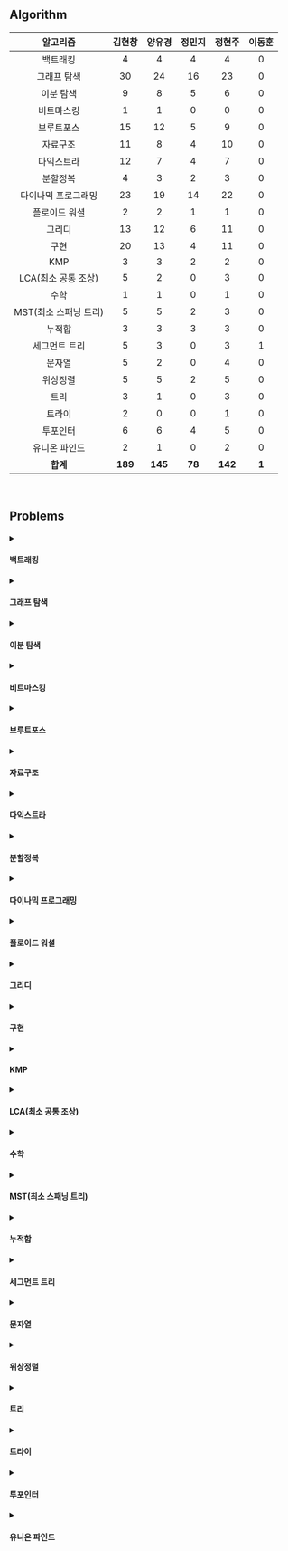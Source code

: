## Algorithm
|    알고리즘    | 김현창 | 양유경 | 정민지 | 정현주 | 이동훈 |
| :-------------: | :----: | :----: | :----: | :----: | :----: |
|백트래킹|4|4|4|4|0|
|그래프 탐색|30|24|16|23|0|
|이분 탐색|9|8|5|6|0|
|비트마스킹|1|1|0|0|0|
|브루트포스|15|12|5|9|0|
|자료구조|11|8|4|10|0|
|다익스트라|12|7|4|7|0|
|분할정복|4|3|2|3|0|
|다이나믹 프로그래밍|23|19|14|22|0|
|플로이드 워셜|2|2|1|1|0|
|그리디|13|12|6|11|0|
|구현|20|13|4|11|0|
|KMP|3|3|2|2|0|
|LCA(최소 공통 조상)|5|2|0|3|0|
|수학|1|1|0|1|0|
|MST(최소 스패닝 트리)|5|5|2|3|0|
|누적합|3|3|3|3|0|
|세그먼트 트리|5|3|0|3|1|
|문자열|5|2|0|4|0|
|위상정렬|5|5|2|5|0|
|트리|3|1|0|3|0|
|트라이|2|0|0|1|0|
|투포인터|6|6|4|5|0|
|유니온 파인드|2|1|0|2|0|
| **합계** | **189**|**145**|**78**|**142**|**1**|

<br>

## Problems
<details>
<summary>

#### 백트래킹

</summary>

    
|    티어   |    문제    |    제목    | 김현창 | 양유경 | 정민지 | 정현주 | 이동훈 |
| :-------------: | :----: | :----: | :----: | :----: | :----: | :----: | :----: |
|    <img src="https://static.solved.ac/tier_small/10.svg" width="20"></img>    |     <a href="http://boj.kr/14888">14888</a>    |     <a href="BackTracking/p14888_연산자끼워넣기">연산자 끼워넣기</a>    | ✔ |✔ |✔ |✔ |❌ |
|    <img src="https://static.solved.ac/tier_small/10.svg" width="20"></img>    |     <a href="http://boj.kr/14889">14889</a>    |     <a href="BackTracking/p14889_스타트와링크">스타트와 링크</a>    | ✔ |✔ |✔ |✔ |❌ |
|    <img src="https://static.solved.ac/tier_small/11.svg" width="20"></img>    |     <a href="http://boj.kr/15661">15661</a>    |     <a href="BackTracking/p15661_링크와스타트">링크와 스타트</a>    | ✔ |✔ |✔ |✔ |❌ |
|    <img src="https://static.solved.ac/tier_small/11.svg" width="20"></img>    |     <a href="http://boj.kr/1759">1759</a>    |     <a href="BackTracking/p1759_암호만들기">암호 만들기</a>    | ✔ |✔ |✔ |✔ |❌ |
</details>

<details>
<summary>

#### 그래프 탐색

</summary>

    
|    티어   |    문제    |    제목    | 김현창 | 양유경 | 정민지 | 정현주 | 이동훈 |
| :-------------: | :----: | :----: | :----: | :----: | :----: | :----: | :----: |
|    <img src="https://static.solved.ac/tier_small/9.svg" width="20"></img>    |     <a href="http://boj.kr/1012">1012</a>    |     <a href="BFS_DFS/p1012_유기농배추">유기농 배추</a>    | ✔ |✔ |✔ |✔ |❌ |
|    <img src="https://static.solved.ac/tier_small/9.svg" width="20"></img>    |     <a href="http://boj.kr/11724">11724</a>    |     <a href="BFS_DFS/p11724_연결요소의개수">연결 요소의 개수</a>    | ✔ |✔ |❌ |✔ |❌ |
|    <img src="https://static.solved.ac/tier_small/10.svg" width="20"></img>    |     <a href="http://boj.kr/1189">1189</a>    |     <a href="BFS_DFS/p1189_컴백홈">컴백홈</a>    | ✔ |✔ |✔ |✔ |❌ |
|    <img src="https://static.solved.ac/tier_small/12.svg" width="20"></img>    |     <a href="http://boj.kr/12851">12851</a>    |     <a href="BFS_DFS/p12851_숨바꼭질2">숨바꼭질 2</a>    | ✔ |✔ |✔ |✔ |❌ |
|    <img src="https://static.solved.ac/tier_small/11.svg" width="20"></img>    |     <a href="http://boj.kr/13549">13549</a>    |     <a href="BFS_DFS/p13549_숨바꼭질3">숨바꼭질 3</a>    | ✔ |✔ |✔ |✔ |❌ |
|    <img src="https://static.solved.ac/tier_small/12.svg" width="20"></img>    |     <a href="http://boj.kr/14502">14502</a>    |     <a href="BFS_DFS/p14502_연구소">연구소</a>    | ✔ |✔ |✔ |✔ |❌ |
|    <img src="https://static.solved.ac/tier_small/10.svg" width="20"></img>    |     <a href="http://boj.kr/14940">14940</a>    |     <a href="BFS_DFS/p14940_쉬운최단거리">쉬운 최단거리</a>    | ✔ |✔ |❌ |✔ |❌ |
|    <img src="https://static.solved.ac/tier_small/12.svg" width="20"></img>    |     <a href="http://boj.kr/16197">16197</a>    |     <a href="BFS_DFS/p16197_두동전">두 동전</a>    | ✔ |✔ |❌ |✔ |❌ |
|    <img src="https://static.solved.ac/tier_small/13.svg" width="20"></img>    |     <a href="http://boj.kr/16236">16236</a>    |     <a href="BFS_DFS/p16236_아기상어">아기 상어</a>    | ✔ |✔ |✔ |✔ |❌ |
|    <img src="https://static.solved.ac/tier_small/14.svg" width="20"></img>    |     <a href="http://boj.kr/16946">16946</a>    |     <a href="BFS_DFS/p16946_벽부수고이동하기4">벽 부수고 이동하기 4</a>    | ✔ |❌ |❌ |✔ |❌ |
|    <img src="https://static.solved.ac/tier_small/9.svg" width="20"></img>    |     <a href="http://boj.kr/16953">16953</a>    |     <a href="BFS_DFS/p16953_AtoB">A → B</a>    | ✔ |✔ |✔ |✔ |❌ |
|    <img src="https://static.solved.ac/tier_small/10.svg" width="20"></img>    |     <a href="http://boj.kr/1697">1697</a>    |     <a href="BFS_DFS/p1697_숨바꼭질">숨바꼭질</a>    | ✔ |✔ |✔ |✔ |❌ |
|    <img src="https://static.solved.ac/tier_small/12.svg" width="20"></img>    |     <a href="http://boj.kr/1707">1707</a>    |     <a href="BFS_DFS/p1707_이분그래프">이분 그래프</a>    | ✔ |❌ |❌ |✔ |❌ |
|    <img src="https://static.solved.ac/tier_small/10.svg" width="20"></img>    |     <a href="http://boj.kr/17129">17129</a>    |     <a href="BFS_DFS/p17129_윌리암슨수액빨이딱따구리가정보섬에올라온이유">윌리암슨수액빨이딱따구리가 정보섬에 올라온 이유</a>    | ✔ |❌ |❌ |❌ |❌ |
|    <img src="https://static.solved.ac/tier_small/11.svg" width="20"></img>    |     <a href="http://boj.kr/17836">17836</a>    |     <a href="BFS_DFS/p17836_공주님을구해라">공주님을 구해라!</a>    | ✔ |✔ |❌ |❌ |❌ |
|    <img src="https://static.solved.ac/tier_small/11.svg" width="20"></img>    |     <a href="http://boj.kr/18405">18405</a>    |     <a href="BFS_DFS/p18405_경쟁적전염">경쟁적 전염</a>    | ✔ |✔ |❌ |❌ |❌ |
|    <img src="https://static.solved.ac/tier_small/13.svg" width="20"></img>    |     <a href="http://boj.kr/1939">1939</a>    |     <a href="BFS_DFS/p1939_중량제한">중량제한</a>    | ✔ |❌ |❌ |✔ |❌ |
|    <img src="https://static.solved.ac/tier_small/13.svg" width="20"></img>    |     <a href="http://boj.kr/2206">2206</a>    |     <a href="BFS_DFS/p2206_벽부수고이동하기">벽 부수고 이동하기</a>    | ✔ |✔ |✔ |✔ |❌ |
|    <img src="https://static.solved.ac/tier_small/11.svg" width="20"></img>    |     <a href="http://boj.kr/2251">2251</a>    |     <a href="BFS_DFS/p2251_물통">물통</a>    | ✔ |✔ |✔ |✔ |❌ |
|    <img src="https://static.solved.ac/tier_small/12.svg" width="20"></img>    |     <a href="http://boj.kr/2310">2310</a>    |     <a href="BFS_DFS/p2310_어드벤처게임">어드벤처 게임</a>    | ✔ |✔ |✔ |✔ |❌ |
|    <img src="https://static.solved.ac/tier_small/10.svg" width="20"></img>    |     <a href="http://boj.kr/2468">2468</a>    |     <a href="BFS_DFS/p2468_안전영역">안전 영역</a>    | ✔ |✔ |✔ |✔ |❌ |
|    <img src="https://static.solved.ac/tier_small/10.svg" width="20"></img>    |     <a href="http://boj.kr/2583">2583</a>    |     <a href="BFS_DFS/p2583_영역구하기">영역 구하기</a>    | ✔ |✔ |✔ |✔ |❌ |
|    <img src="https://static.solved.ac/tier_small/8.svg" width="20"></img>    |     <a href="http://boj.kr/2606">2606</a>    |     <a href="BFS_DFS/p2606_바이러스">바이러스</a>    | ✔ |✔ |✔ |✔ |❌ |
|    <img src="https://static.solved.ac/tier_small/9.svg" width="20"></img>    |     <a href="http://boj.kr/2644">2644</a>    |     <a href="BFS_DFS/p2644_촌수계산">촌수계산</a>    | ✔ |✔ |✔ |✔ |❌ |
|    <img src="https://static.solved.ac/tier_small/10.svg" width="20"></img>    |     <a href="http://boj.kr/7562">7562</a>    |     <a href="BFS_DFS/p7562_나이트의이동">나이트의 이동</a>    | ✔ |✔ |❌ |✔ |❌ |
|    <img src="https://static.solved.ac/tier_small/15.svg" width="20"></img>    |     <a href="http://boj.kr/9328">9328</a>    |     <a href="BFS_DFS/p9328_열쇠">열쇠</a>    | ✔ |✔ |❌ |✔ |❌ |
|    LV2    |     <a href="https://school.programmers.co.kr/learn/courses/30/lessons/1829">1829</a>    |     <a href="BFS_DFS/프로그래머스LV2_1829_카카오프렌즈컬러링북">카카오프렌즈컬러링북</a>    | ✔ |❌ |❌ |❌ |❌ |
|    LV3    |     <a href="https://school.programmers.co.kr/learn/courses/30/lessons/49189">49189</a>    |     <a href="BFS_DFS/프로그래머스LV3_49189_가장먼노드">가장먼노드</a>    | ✔ |❌ |✔ |❌ |❌ |
|    LV3    |     <a href="https://school.programmers.co.kr/learn/courses/30/lessons/77486">77486</a>    |     <a href="BFS_DFS/프로그래머스LV3_77486_다단계칫솔판매">다단계칫솔판매</a>    | ✔ |✔ |❌ |❌ |❌ |
|    LV3    |     <a href="https://school.programmers.co.kr/learn/courses/30/lessons/92343">92343</a>    |     <a href="BFS_DFS/프로그래머스LV3_92343_양과늑대">양과늑대</a>    | ✔ |✔ |❌ |❌ |❌ |
</details>

<details>
<summary>

#### 이분 탐색

</summary>

    
|    티어   |    문제    |    제목    | 김현창 | 양유경 | 정민지 | 정현주 | 이동훈 |
| :-------------: | :----: | :----: | :----: | :----: | :----: | :----: | :----: |
|    <img src="https://static.solved.ac/tier_small/7.svg" width="20"></img>    |     <a href="http://boj.kr/10816">10816</a>    |     <a href="BinarySearch/p10816_숫자카드2">숫자 카드 2</a>    | ✔ |✔ |✔ |❌ |❌ |
|    <img src="https://static.solved.ac/tier_small/12.svg" width="20"></img>    |     <a href="http://boj.kr/2110">2110</a>    |     <a href="BinarySearch/p2110_공유기설치">공유기 설치</a>    | ✔ |✔ |✔ |✔ |❌ |
|    <img src="https://static.solved.ac/tier_small/11.svg" width="20"></img>    |     <a href="http://boj.kr/2467">2467</a>    |     <a href="BinarySearch/p2467_용액">용액</a>    | ✔ |✔ |❌ |✔ |❌ |
|    <img src="https://static.solved.ac/tier_small/13.svg" width="20"></img>    |     <a href="http://boj.kr/2473">2473</a>    |     <a href="BinarySearch/p2473_세용액">세 용액</a>    | ✔ |✔ |❌ |✔ |❌ |
|    <img src="https://static.solved.ac/tier_small/9.svg" width="20"></img>    |     <a href="http://boj.kr/2512">2512</a>    |     <a href="BinarySearch/p2512_예산">예산</a>    | ✔ |✔ |✔ |✔ |❌ |
|    <img src="https://static.solved.ac/tier_small/9.svg" width="20"></img>    |     <a href="http://boj.kr/2805">2805</a>    |     <a href="BinarySearch/p2805_나무자르기">나무 자르기</a>    | ✔ |✔ |✔ |✔ |❌ |
|    <img src="https://static.solved.ac/tier_small/22.svg" width="20"></img>    |     <a href="http://boj.kr/4001">4001</a>    |     <a href="BinarySearch/p4001_미노타우르스미궁">미노타우르스 미궁</a>    | ✔ |❌ |❌ |❌ |❌ |
|    <img src="https://static.solved.ac/tier_small/14.svg" width="20"></img>    |     <a href="http://boj.kr/7453">7453</a>    |     <a href="BinarySearch/p7453_합이0인네정수">합이 0인 네 정수</a>    | ✔ |✔ |✔ |✔ |❌ |
|    LV2    |     <a href="https://school.programmers.co.kr/learn/courses/30/lessons/72412">72412</a>    |     <a href="BinarySearch/프로그래머스LV2_72412_순위검색">순위검색</a>    | ✔ |✔ |❌ |❌ |❌ |
</details>

<details>
<summary>

#### 비트마스킹

</summary>

    
|    티어   |    문제    |    제목    | 김현창 | 양유경 | 정민지 | 정현주 | 이동훈 |
| :-------------: | :----: | :----: | :----: | :----: | :----: | :----: | :----: |
|    <img src="https://static.solved.ac/tier_small/9.svg" width="20"></img>    |     <a href="http://boj.kr/15787">15787</a>    |     <a href="Bitmasking/p15787_기차가어둠을헤치고은하수를">기차가 어둠을 헤치고 은하수를</a>    | ✔ |✔ |❌ |❌ |❌ |
</details>

<details>
<summary>

#### 브루트포스

</summary>

    
|    티어   |    문제    |    제목    | 김현창 | 양유경 | 정민지 | 정현주 | 이동훈 |
| :-------------: | :----: | :----: | :----: | :----: | :----: | :----: | :----: |
|    <img src="https://static.solved.ac/tier_small/11.svg" width="20"></img>    |     <a href="http://boj.kr/1107">1107</a>    |     <a href="Bruteforce/p1107_리모컨">리모컨</a>    | ✔ |✔ |❌ |✔ |❌ |
|    <img src="https://static.solved.ac/tier_small/9.svg" width="20"></img>    |     <a href="http://boj.kr/1182">1182</a>    |     <a href="Bruteforce/p1182_부분수열의합">부분수열의 합</a>    | ✔ |✔ |✔ |✔ |❌ |
|    <img src="https://static.solved.ac/tier_small/11.svg" width="20"></img>    |     <a href="http://boj.kr/14719">14719</a>    |     <a href="Bruteforce/p14719_빗물">빗물</a>    | ✔ |✔ |❌ |❌ |❌ |
|    <img src="https://static.solved.ac/tier_small/12.svg" width="20"></img>    |     <a href="http://boj.kr/15683">15683</a>    |     <a href="Bruteforce/p15683_감시">감시</a>    | ✔ |✔ |❌ |✔ |❌ |
|    <img src="https://static.solved.ac/tier_small/10.svg" width="20"></img>    |     <a href="http://boj.kr/1747">1747</a>    |     <a href="Bruteforce/p1747_소수and팰린드롬">소수&팰린드롬</a>    | ✔ |✔ |✔ |✔ |❌ |
|    <img src="https://static.solved.ac/tier_small/9.svg" width="20"></img>    |     <a href="http://boj.kr/18111">18111</a>    |     <a href="Bruteforce/p18111_마인크래프트">마인크래프트</a>    | ✔ |✔ |❌ |❌ |❌ |
|    <img src="https://static.solved.ac/tier_small/8.svg" width="20"></img>    |     <a href="http://boj.kr/18429">18429</a>    |     <a href="Bruteforce/p18429_근손실">근손실</a>    | ✔ |✔ |✔ |✔ |❌ |
|    <img src="https://static.solved.ac/tier_small/10.svg" width="20"></img>    |     <a href="http://boj.kr/20529">20529</a>    |     <a href="Bruteforce/p20529_가장가까운세사람의심리적거리">가장 가까운 세 사람의 심리적 거리</a>    | ✔ |✔ |✔ |✔ |❌ |
|    <img src="https://static.solved.ac/tier_small/9.svg" width="20"></img>    |     <a href="http://boj.kr/2304">2304</a>    |     <a href="Bruteforce/p2304_창고다각형">창고 다각형</a>    | ✔ |✔ |❌ |✔ |❌ |
|    <img src="https://static.solved.ac/tier_small/11.svg" width="20"></img>    |     <a href="http://boj.kr/27172">27172</a>    |     <a href="Bruteforce/p27172_수나누기게임">수 나누기 게임</a>    | ✔ |✔ |❌ |✔ |❌ |
|    <img src="https://static.solved.ac/tier_small/9.svg" width="20"></img>    |     <a href="http://boj.kr/3085">3085</a>    |     <a href="Bruteforce/p3085_사탕게임">사탕 게임</a>    | ✔ |✔ |❌ |✔ |❌ |
|    LV2    |     <a href="https://school.programmers.co.kr/learn/courses/30/lessons/87946">87946</a>    |     <a href="Bruteforce/프로그래머스LV2_87946_피로도">피로도</a>    | ✔ |❌ |✔ |❌ |❌ |
|    LV2    |     <a href="https://school.programmers.co.kr/learn/courses/30/lessons/92342">92342</a>    |     <a href="Bruteforce/프로그래머스LV2_92342_양궁대회">양궁대회</a>    | ✔ |❌ |❌ |❌ |❌ |
|    LV3    |     <a href="https://school.programmers.co.kr/learn/courses/30/lessons/258709">258709</a>    |     <a href="Bruteforce/프로그래머스LV3_258709_주사위고르기">주사위고르기</a>    | ✔ |✔ |❌ |❌ |❌ |
|    LV3    |     <a href="https://school.programmers.co.kr/learn/courses/30/lessons/64064">64064</a>    |     <a href="Bruteforce/프로그래머스LV3_64064_불량사용자">불량사용자</a>    | ✔ |❌ |❌ |❌ |❌ |
</details>

<details>
<summary>

#### 자료구조

</summary>

    
|    티어   |    문제    |    제목    | 김현창 | 양유경 | 정민지 | 정현주 | 이동훈 |
| :-------------: | :----: | :----: | :----: | :----: | :----: | :----: | :----: |
|    <img src="https://static.solved.ac/tier_small/10.svg" width="20"></img>    |     <a href="http://boj.kr/11286">11286</a>    |     <a href="DataStructure/p11286_절댓값힙">절댓값 힙</a>    | ✔ |✔ |✔ |✔ |❌ |
|    <img src="https://static.solved.ac/tier_small/14.svg" width="20"></img>    |     <a href="http://boj.kr/1202">1202</a>    |     <a href="DataStructure/p1202_보석도둑">보석 도둑</a>    | ✔ |✔ |❌ |✔ |❌ |
|    <img src="https://static.solved.ac/tier_small/10.svg" width="20"></img>    |     <a href="http://boj.kr/13335">13335</a>    |     <a href="DataStructure/p13335_트럭">트럭</a>    | ✔ |✔ |✔ |✔ |❌ |
|    <img src="https://static.solved.ac/tier_small/9.svg" width="20"></img>    |     <a href="http://boj.kr/1406">1406</a>    |     <a href="DataStructure/p1406_에디터">에디터</a>    | ✔ |❌ |❌ |✔ |❌ |
|    <img src="https://static.solved.ac/tier_small/9.svg" width="20"></img>    |     <a href="http://boj.kr/1874">1874</a>    |     <a href="DataStructure/p1874_스택수열">스택 수열</a>    | ✔ |✔ |❌ |✔ |❌ |
|    <img src="https://static.solved.ac/tier_small/14.svg" width="20"></img>    |     <a href="http://boj.kr/1918">1918</a>    |     <a href="DataStructure/p1918_후위표기식">후위 표기식</a>    | ✔ |❌ |❌ |✔ |❌ |
|    <img src="https://static.solved.ac/tier_small/9.svg" width="20"></img>    |     <a href="http://boj.kr/1927">1927</a>    |     <a href="DataStructure/p1927_최소힙">최소 힙</a>    | ✔ |✔ |✔ |✔ |❌ |
|    <img src="https://static.solved.ac/tier_small/10.svg" width="20"></img>    |     <a href="http://boj.kr/1991">1991</a>    |     <a href="DataStructure/p1991_트리순회">트리 순회</a>    | ✔ |✔ |✔ |✔ |❌ |
|    <img src="https://static.solved.ac/tier_small/12.svg" width="20"></img>    |     <a href="http://boj.kr/23309">23309</a>    |     <a href="DataStructure/p23309_철도공사">철도 공사</a>    | ✔ |❌ |❌ |✔ |❌ |
|    <img src="https://static.solved.ac/tier_small/9.svg" width="20"></img>    |     <a href="http://boj.kr/5397">5397</a>    |     <a href="DataStructure/p5397_키로거">키로거</a>    | ✔ |✔ |❌ |✔ |❌ |
|    LV2    |     <a href="https://school.programmers.co.kr/learn/courses/30/lessons/42888">42888</a>    |     <a href="DataStructure/프로그래머스LV2_42888_오픈채팅방">오픈채팅방</a>    | ✔ |✔ |❌ |❌ |❌ |
</details>

<details>
<summary>

#### 다익스트라

</summary>

    
|    티어   |    문제    |    제목    | 김현창 | 양유경 | 정민지 | 정현주 | 이동훈 |
| :-------------: | :----: | :----: | :----: | :----: | :----: | :----: | :----: |
|    <img src="https://static.solved.ac/tier_small/12.svg" width="20"></img>    |     <a href="http://boj.kr/10282">10282</a>    |     <a href="Dijkstra/p10282_해킹">해킹</a>    | ✔ |✔ |✔ |✔ |❌ |
|    <img src="https://static.solved.ac/tier_small/13.svg" width="20"></img>    |     <a href="http://boj.kr/11779">11779</a>    |     <a href="Dijkstra/p11779_최소비용구하기2">최소비용 구하기 2</a>    | ✔ |✔ |✔ |✔ |❌ |
|    <img src="https://static.solved.ac/tier_small/13.svg" width="20"></img>    |     <a href="http://boj.kr/1238">1238</a>    |     <a href="Dijkstra/p1238_파티">파티</a>    | ✔ |✔ |❌ |❌ |❌ |
|    <img src="https://static.solved.ac/tier_small/10.svg" width="20"></img>    |     <a href="http://boj.kr/1446">1446</a>    |     <a href="Dijkstra/p1446_지름길">지름길</a>    | ✔ |✔ |❌ |✔ |❌ |
|    <img src="https://static.solved.ac/tier_small/14.svg" width="20"></img>    |     <a href="http://boj.kr/1486">1486</a>    |     <a href="Dijkstra/p1486_등산">등산</a>    | ✔ |❌ |❌ |❌ |❌ |
|    <img src="https://static.solved.ac/tier_small/15.svg" width="20"></img>    |     <a href="http://boj.kr/16118">16118</a>    |     <a href="Dijkstra/p16118_달빛여우">달빛 여우</a>    | ✔ |✔ |❌ |✔ |❌ |
|    <img src="https://static.solved.ac/tier_small/13.svg" width="20"></img>    |     <a href="http://boj.kr/17270">17270</a>    |     <a href="Dijkstra/p17270_연예인은힘들어">연예인은 힘들어</a>    | ✔ |❌ |❌ |❌ |❌ |
|    <img src="https://static.solved.ac/tier_small/12.svg" width="20"></img>    |     <a href="http://boj.kr/1753">1753</a>    |     <a href="Dijkstra/p1753_최단경로">최단경로</a>    | ✔ |✔ |✔ |✔ |❌ |
|    <img src="https://static.solved.ac/tier_small/11.svg" width="20"></img>    |     <a href="http://boj.kr/1916">1916</a>    |     <a href="Dijkstra/p1916_최소비용구하기">최소비용 구하기</a>    | ✔ |✔ |❌ |✔ |❌ |
|    <img src="https://static.solved.ac/tier_small/14.svg" width="20"></img>    |     <a href="http://boj.kr/2211">2211</a>    |     <a href="Dijkstra/p2211_네트워크복구">네트워크 복구</a>    | ✔ |❌ |❌ |❌ |❌ |
|    <img src="https://static.solved.ac/tier_small/14.svg" width="20"></img>    |     <a href="http://boj.kr/9370">9370</a>    |     <a href="Dijkstra/p9370_미확인도착지">미확인 도착지</a>    | ✔ |❌ |❌ |✔ |❌ |
|    LV3    |     <a href="https://school.programmers.co.kr/learn/courses/30/lessons/72413">72413</a>    |     <a href="Dijkstra/프로그래머스LV3_72413_합승택시요금">합승택시요금</a>    | ✔ |❌ |✔ |❌ |❌ |
</details>

<details>
<summary>

#### 분할정복

</summary>

    
|    티어   |    문제    |    제목    | 김현창 | 양유경 | 정민지 | 정현주 | 이동훈 |
| :-------------: | :----: | :----: | :----: | :----: | :----: | :----: | :----: |
|    <img src="https://static.solved.ac/tier_small/12.svg" width="20"></img>    |     <a href="http://boj.kr/10830">10830</a>    |     <a href="DivideAndConquer/p10830_행렬제곱">행렬 제곱</a>    | ✔ |✔ |✔ |✔ |❌ |
|    <img src="https://static.solved.ac/tier_small/14.svg" width="20"></img>    |     <a href="http://boj.kr/11444">11444</a>    |     <a href="DivideAndConquer/p11444_피보나치수6">피보나치 수 6</a>    | ✔ |❌ |❌ |✔ |❌ |
|    <img src="https://static.solved.ac/tier_small/14.svg" width="20"></img>    |     <a href="http://boj.kr/1493">1493</a>    |     <a href="DivideAndConquer/p1493_박스채우기">박스 채우기</a>    | ✔ |✔ |❌ |❌ |❌ |
|    <img src="https://static.solved.ac/tier_small/9.svg" width="20"></img>    |     <a href="http://boj.kr/2630">2630</a>    |     <a href="DivideAndConquer/p2630_색종이만들기">색종이 만들기</a>    | ✔ |✔ |✔ |✔ |❌ |
</details>

<details>
<summary>

#### 다이나믹 프로그래밍

</summary>

    
|    티어   |    문제    |    제목    | 김현창 | 양유경 | 정민지 | 정현주 | 이동훈 |
| :-------------: | :----: | :----: | :----: | :----: | :----: | :----: | :----: |
|    <img src="https://static.solved.ac/tier_small/10.svg" width="20"></img>    |     <a href="http://boj.kr/10844">10844</a>    |     <a href="DynamicProgramming/p10844_쉬운계단수">쉬운 계단 수</a>    | ✔ |✔ |❌ |✔ |❌ |
|    <img src="https://static.solved.ac/tier_small/9.svg" width="20"></img>    |     <a href="http://boj.kr/11048">11048</a>    |     <a href="DynamicProgramming/p11048_이동하기">이동하기</a>    | ✔ |✔ |✔ |✔ |❌ |
|    <img src="https://static.solved.ac/tier_small/13.svg" width="20"></img>    |     <a href="http://boj.kr/11049">11049</a>    |     <a href="DynamicProgramming/p11049_행렬곱셈순서">행렬 곱셈 순서</a>    | ✔ |❌ |❌ |✔ |❌ |
|    <img src="https://static.solved.ac/tier_small/9.svg" width="20"></img>    |     <a href="http://boj.kr/11060">11060</a>    |     <a href="DynamicProgramming/p11060_점프점프">점프 점프</a>    | ✔ |✔ |✔ |✔ |❌ |
|    <img src="https://static.solved.ac/tier_small/13.svg" width="20"></img>    |     <a href="http://boj.kr/11066">11066</a>    |     <a href="DynamicProgramming/p11066_파일합치기">파일 합치기</a>    | ✔ |✔ |❌ |✔ |❌ |
|    <img src="https://static.solved.ac/tier_small/10.svg" width="20"></img>    |     <a href="http://boj.kr/1149">1149</a>    |     <a href="DynamicProgramming/p1149_RGB거리">RGB거리</a>    | ✔ |✔ |✔ |✔ |❌ |
|    <img src="https://static.solved.ac/tier_small/17.svg" width="20"></img>    |     <a href="http://boj.kr/12920">12920</a>    |     <a href="DynamicProgramming/p12920_평범한배낭2">평범한 배낭 2</a>    | ✔ |✔ |❌ |✔ |❌ |
|    <img src="https://static.solved.ac/tier_small/8.svg" width="20"></img>    |     <a href="http://boj.kr/14501">14501</a>    |     <a href="DynamicProgramming/p14501_퇴사">퇴사</a>    | ✔ |✔ |✔ |✔ |❌ |
|    <img src="https://static.solved.ac/tier_small/13.svg" width="20"></img>    |     <a href="http://boj.kr/1520">1520</a>    |     <a href="DynamicProgramming/p1520_내리막길">내리막 길</a>    | ✔ |✔ |✔ |✔ |❌ |
|    <img src="https://static.solved.ac/tier_small/11.svg" width="20"></img>    |     <a href="http://boj.kr/15486">15486</a>    |     <a href="DynamicProgramming/p15486_퇴사2">퇴사 2</a>    | ✔ |✔ |✔ |✔ |❌ |
|    <img src="https://static.solved.ac/tier_small/12.svg" width="20"></img>    |     <a href="http://boj.kr/17404">17404</a>    |     <a href="DynamicProgramming/p17404_RGB거리2">RGB거리 2</a>    | ✔ |❌ |✔ |✔ |❌ |
|    <img src="https://static.solved.ac/tier_small/9.svg" width="20"></img>    |     <a href="http://boj.kr/1912">1912</a>    |     <a href="DynamicProgramming/p1912_연속합">연속합</a>    | ✔ |✔ |✔ |✔ |❌ |
|    <img src="https://static.solved.ac/tier_small/10.svg" width="20"></img>    |     <a href="http://boj.kr/1932">1932</a>    |     <a href="DynamicProgramming/p1932_정수삼각형">정수 삼각형</a>    | ✔ |✔ |✔ |✔ |❌ |
|    <img src="https://static.solved.ac/tier_small/13.svg" width="20"></img>    |     <a href="http://boj.kr/20303">20303</a>    |     <a href="DynamicProgramming/p20303_할로윈의양아치">할로윈의 양아치</a>    | ✔ |✔ |❌ |✔ |❌ |
|    <img src="https://static.solved.ac/tier_small/11.svg" width="20"></img>    |     <a href="http://boj.kr/2293">2293</a>    |     <a href="DynamicProgramming/p2293_동전1">동전 1</a>    | ✔ |❌ |✔ |✔ |❌ |
|    <img src="https://static.solved.ac/tier_small/10.svg" width="20"></img>    |     <a href="http://boj.kr/2302">2302</a>    |     <a href="DynamicProgramming/p2302_극장좌석">극장 좌석</a>    | ✔ |✔ |❌ |✔ |❌ |
|    <img src="https://static.solved.ac/tier_small/13.svg" width="20"></img>    |     <a href="http://boj.kr/2342">2342</a>    |     <a href="DynamicProgramming/p2342_DanceDanceRevolution">Dance Dance Revolution</a>    | ✔ |✔ |❌ |✔ |❌ |
|    <img src="https://static.solved.ac/tier_small/13.svg" width="20"></img>    |     <a href="http://boj.kr/2533">2533</a>    |     <a href="DynamicProgramming/p2533_사회망서비스">사회망 서비스(SNS)</a>    | ✔ |✔ |✔ |✔ |❌ |
|    <img src="https://static.solved.ac/tier_small/8.svg" width="20"></img>    |     <a href="http://boj.kr/2579">2579</a>    |     <a href="DynamicProgramming/p2579_계단오르기">계단 오르기</a>    | ✔ |✔ |✔ |✔ |❌ |
|    <img src="https://static.solved.ac/tier_small/13.svg" width="20"></img>    |     <a href="http://boj.kr/7579">7579</a>    |     <a href="DynamicProgramming/p7579_앱">앱</a>    | ✔ |✔ |❌ |✔ |❌ |
|    <img src="https://static.solved.ac/tier_small/8.svg" width="20"></img>    |     <a href="http://boj.kr/9095">9095</a>    |     <a href="DynamicProgramming/p9095_123더하기">1, 2, 3 더하기</a>    | ✔ |✔ |✔ |✔ |❌ |
|    <img src="https://static.solved.ac/tier_small/12.svg" width="20"></img>    |     <a href="http://boj.kr/9252">9252</a>    |     <a href="DynamicProgramming/p9252_LCS2">LCS 2</a>    | ✔ |✔ |✔ |✔ |❌ |
|    LV3    |     <a href="https://school.programmers.co.kr/learn/courses/30/lessons/258705">258705</a>    |     <a href="DynamicProgramming/프로그래머스LV3_258705_산모양타일링">산모양타일링</a>    | ✔ |❌ |❌ |❌ |❌ |
</details>

<details>
<summary>

#### 플로이드 워셜

</summary>

    
|    티어   |    문제    |    제목    | 김현창 | 양유경 | 정민지 | 정현주 | 이동훈 |
| :-------------: | :----: | :----: | :----: | :----: | :----: | :----: | :----: |
|    <img src="https://static.solved.ac/tier_small/10.svg" width="20"></img>    |     <a href="http://boj.kr/1389">1389</a>    |     <a href="FloydWarshall/p1389_케빈베이컨의6단계법칙">케빈 베이컨의 6단계 법칙</a>    | ✔ |✔ |✔ |✔ |❌ |
|    <img src="https://static.solved.ac/tier_small/13.svg" width="20"></img>    |     <a href="http://boj.kr/1719">1719</a>    |     <a href="FloydWarshall/p1719_택배">택배</a>    | ✔ |✔ |❌ |❌ |❌ |
</details>

<details>
<summary>

#### 그리디

</summary>

    
|    티어   |    문제    |    제목    | 김현창 | 양유경 | 정민지 | 정현주 | 이동훈 |
| :-------------: | :----: | :----: | :----: | :----: | :----: | :----: | :----: |
|    <img src="https://static.solved.ac/tier_small/11.svg" width="20"></img>    |     <a href="http://boj.kr/11000">11000</a>    |     <a href="Greedy/p11000_강의실배정">강의실 배정</a>    | ✔ |✔ |✔ |✔ |❌ |
|    <img src="https://static.solved.ac/tier_small/9.svg" width="20"></img>    |     <a href="http://boj.kr/11501">11501</a>    |     <a href="Greedy/p11501_주식">주식</a>    | ✔ |✔ |✔ |✔ |❌ |
|    <img src="https://static.solved.ac/tier_small/9.svg" width="20"></img>    |     <a href="http://boj.kr/1541">1541</a>    |     <a href="Greedy/p1541_잃어버린괄호">잃어버린 괄호</a>    | ✔ |✔ |✔ |✔ |❌ |
|    <img src="https://static.solved.ac/tier_small/10.svg" width="20"></img>    |     <a href="http://boj.kr/15903">15903</a>    |     <a href="Greedy/p15903_카드합체놀이">카드 합체 놀이</a>    | ✔ |✔ |❌ |✔ |❌ |
|    <img src="https://static.solved.ac/tier_small/16.svg" width="20"></img>    |     <a href="http://boj.kr/16496">16496</a>    |     <a href="Greedy/p16496_큰수만들기">큰 수 만들기</a>    | ✔ |❌ |❌ |❌ |❌ |
|    <img src="https://static.solved.ac/tier_small/15.svg" width="20"></img>    |     <a href="http://boj.kr/1700">1700</a>    |     <a href="Greedy/p1700_멀티탭스케줄링">멀티탭 스케줄링</a>    | ✔ |✔ |❌ |✔ |❌ |
|    <img src="https://static.solved.ac/tier_small/12.svg" width="20"></img>    |     <a href="http://boj.kr/1715">1715</a>    |     <a href="Greedy/p1715_카드정렬하기">카드 정렬하기</a>    | ✔ |✔ |✔ |✔ |❌ |
|    <img src="https://static.solved.ac/tier_small/10.svg" width="20"></img>    |     <a href="http://boj.kr/1946">1946</a>    |     <a href="Greedy/p1946_신입사원">신입 사원</a>    | ✔ |✔ |✔ |✔ |❌ |
|    <img src="https://static.solved.ac/tier_small/8.svg" width="20"></img>    |     <a href="http://boj.kr/20300">20300</a>    |     <a href="Greedy/p20300_서강근육맨">서강근육맨</a>    | ✔ |✔ |❌ |✔ |❌ |
|    <img src="https://static.solved.ac/tier_small/11.svg" width="20"></img>    |     <a href="http://boj.kr/2138">2138</a>    |     <a href="Greedy/p2138_전구와스위치">전구와 스위치</a>    | ✔ |✔ |✔ |✔ |❌ |
|    <img src="https://static.solved.ac/tier_small/9.svg" width="20"></img>    |     <a href="http://boj.kr/2785">2785</a>    |     <a href="Greedy/p2785_체인">체인</a>    | ✔ |✔ |❌ |✔ |❌ |
|    <img src="https://static.solved.ac/tier_small/9.svg" width="20"></img>    |     <a href="http://boj.kr/2885">2885</a>    |     <a href="Greedy/p2885_초콜릿식사">초콜릿 식사</a>    | ✔ |✔ |❌ |✔ |❌ |
|    LV2    |     <a href="https://school.programmers.co.kr/learn/courses/30/lessons/42883">42883</a>    |     <a href="Greedy/프로그래머스LV2_42883_큰수만들기">큰수만들기</a>    | ✔ |✔ |❌ |❌ |❌ |
</details>

<details>
<summary>

#### 구현

</summary>

    
|    티어   |    문제    |    제목    | 김현창 | 양유경 | 정민지 | 정현주 | 이동훈 |
| :-------------: | :----: | :----: | :----: | :----: | :----: | :----: | :----: |
|    <img src="https://static.solved.ac/tier_small/14.svg" width="20"></img>    |     <a href="http://boj.kr/12100">12100</a>    |     <a href="Implematation/p12100_2048Easy">2048 (Easy)</a>    | ✔ |✔ |✔ |✔ |❌ |
|    <img src="https://static.solved.ac/tier_small/11.svg" width="20"></img>    |     <a href="http://boj.kr/14503">14503</a>    |     <a href="Implematation/p14503_로봇청소기">로봇 청소기</a>    | ✔ |✔ |✔ |✔ |❌ |
|    <img src="https://static.solved.ac/tier_small/13.svg" width="20"></img>    |     <a href="http://boj.kr/16637">16637</a>    |     <a href="Implematation/p16637_괄호추가하기">괄호 추가하기</a>    | ✔ |✔ |✔ |✔ |❌ |
|    <img src="https://static.solved.ac/tier_small/14.svg" width="20"></img>    |     <a href="http://boj.kr/17136">17136</a>    |     <a href="Implematation/p17136_색종이붙이기">색종이 붙이기</a>    | ✔ |✔ |❌ |✔ |❌ |
|    <img src="https://static.solved.ac/tier_small/10.svg" width="20"></img>    |     <a href="http://boj.kr/1713">1713</a>    |     <a href="Implematation/p1713_후보추천하기">후보 추천하기</a>    | ✔ |✔ |❌ |✔ |❌ |
|    <img src="https://static.solved.ac/tier_small/14.svg" width="20"></img>    |     <a href="http://boj.kr/17780">17780</a>    |     <a href="Implematation/p17780_새로운게임">새로운 게임</a>    | ✔ |❌ |✔ |✔ |❌ |
|    <img src="https://static.solved.ac/tier_small/15.svg" width="20"></img>    |     <a href="http://boj.kr/1800">1800</a>    |     <a href="Implematation/p1800_인터넷설치">인터넷 설치</a>    | ✔ |❌ |❌ |✔ |❌ |
|    <img src="https://static.solved.ac/tier_small/14.svg" width="20"></img>    |     <a href="http://boj.kr/19236">19236</a>    |     <a href="Implematation/p19236_청소년상어">청소년 상어</a>    | ✔ |❌ |❌ |✔ |❌ |
|    <img src="https://static.solved.ac/tier_small/9.svg" width="20"></img>    |     <a href="http://boj.kr/20006">20006</a>    |     <a href="Implematation/p20006_랭킹전대기열">랭킹전 대기열</a>    | ✔ |✔ |❌ |❌ |❌ |
|    <img src="https://static.solved.ac/tier_small/12.svg" width="20"></img>    |     <a href="http://boj.kr/20056">20056</a>    |     <a href="Implematation/p20056_마법사상어와파이어볼">마법사 상어와 파이어볼</a>    | ✔ |✔ |❌ |✔ |❌ |
|    <img src="https://static.solved.ac/tier_small/13.svg" width="20"></img>    |     <a href="http://boj.kr/20057">20057</a>    |     <a href="Implematation/p20057_마법사상어와토네이도">마법사 상어와 토네이도</a>    | ✔ |✔ |❌ |✔ |❌ |
|    <img src="https://static.solved.ac/tier_small/13.svg" width="20"></img>    |     <a href="http://boj.kr/20058">20058</a>    |     <a href="Implematation/p20058_마법사상어와파이어스톰">마법사 상어와 파이어스톰</a>    | ✔ |❌ |❌ |❌ |❌ |
|    <img src="https://static.solved.ac/tier_small/14.svg" width="20"></img>    |     <a href="http://boj.kr/21609">21609</a>    |     <a href="Implematation/p21609_상어중학교">상어 중학교</a>    | ✔ |✔ |❌ |❌ |❌ |
|    <img src="https://static.solved.ac/tier_small/16.svg" width="20"></img>    |     <a href="http://boj.kr/23289">23289</a>    |     <a href="Implematation/p23289_온풍기안녕">온풍기 안녕!</a>    | ✔ |❌ |❌ |❌ |❌ |
|    <img src="https://static.solved.ac/tier_small/14.svg" width="20"></img>    |     <a href="http://boj.kr/2632">2632</a>    |     <a href="Implematation/p2632_피자판매">피자판매</a>    | ✔ |❌ |❌ |✔ |❌ |
|    LV1    |     <a href="https://school.programmers.co.kr/learn/courses/30/lessons/258712">258712</a>    |     <a href="Implematation/프로그래머스LV1_258712_가장많이받은선물">가장많이받은선물</a>    | ✔ |✔ |❌ |❌ |❌ |
|    LV2    |     <a href="https://school.programmers.co.kr/learn/courses/30/lessons/258711">258711</a>    |     <a href="Implematation/프로그래머스LV2_258711_도넛과막대그래프">도넛과막대그래프</a>    | ✔ |✔ |❌ |❌ |❌ |
|    LV2    |     <a href="https://school.programmers.co.kr/learn/courses/30/lessons/60057">60057</a>    |     <a href="Implematation/프로그래머스LV2_60057_문자열압축">문자열압축</a>    | ✔ |✔ |❌ |❌ |❌ |
|    LV2    |     <a href="https://school.programmers.co.kr/learn/courses/30/lessons/92341">92341</a>    |     <a href="Implematation/프로그래머스LV2_92341_주차요금계산">주차요금계산</a>    | ✔ |❌ |❌ |❌ |❌ |
|    LV3    |     <a href="https://school.programmers.co.kr/learn/courses/30/lessons/258707">258707</a>    |     <a href="Implematation/프로그래머스LV3_258707_n더하기1카드게임">n더하기1카드게임</a>    | ✔ |✔ |❌ |❌ |❌ |
</details>

<details>
<summary>

#### KMP

</summary>

    
|    티어   |    문제    |    제목    | 김현창 | 양유경 | 정민지 | 정현주 | 이동훈 |
| :-------------: | :----: | :----: | :----: | :----: | :----: | :----: | :----: |
|    <img src="https://static.solved.ac/tier_small/16.svg" width="20"></img>    |     <a href="http://boj.kr/11585">11585</a>    |     <a href="KMP/p11585_속타는저녁메뉴">속타는 저녁 메뉴</a>    | ✔ |✔ |✔ |✔ |❌ |
|    <img src="https://static.solved.ac/tier_small/17.svg" width="20"></img>    |     <a href="http://boj.kr/1305">1305</a>    |     <a href="KMP/p1305_광고">광고</a>    | ✔ |✔ |✔ |✔ |❌ |
|    <img src="https://static.solved.ac/tier_small/16.svg" width="20"></img>    |     <a href="http://boj.kr/7575">7575</a>    |     <a href="KMP/p7575_바이러스">바이러스</a>    | ✔ |✔ |❌ |❌ |❌ |
</details>

<details>
<summary>

#### LCA(최소 공통 조상)

</summary>

    
|    티어   |    문제    |    제목    | 김현창 | 양유경 | 정민지 | 정현주 | 이동훈 |
| :-------------: | :----: | :----: | :----: | :----: | :----: | :----: | :----: |
|    <img src="https://static.solved.ac/tier_small/13.svg" width="20"></img>    |     <a href="http://boj.kr/11437">11437</a>    |     <a href="LCA/p11437_LCA">LCA</a>    | ✔ |✔ |❌ |✔ |❌ |
|    <img src="https://static.solved.ac/tier_small/16.svg" width="20"></img>    |     <a href="http://boj.kr/11438">11438</a>    |     <a href="LCA/p11438_LCA2">LCA 2</a>    | ✔ |✔ |❌ |✔ |❌ |
|    <img src="https://static.solved.ac/tier_small/20.svg" width="20"></img>    |     <a href="http://boj.kr/15481">15481</a>    |     <a href="LCA/p15481_그래프와MST">그래프와 MST</a>    | ✔ |❌ |❌ |❌ |❌ |
|    <img src="https://static.solved.ac/tier_small/22.svg" width="20"></img>    |     <a href="http://boj.kr/1626">1626</a>    |     <a href="LCA/p1626_두번째로작은스패닝트리">두 번째로 작은 스패닝 트리</a>    | ✔ |❌ |❌ |❌ |❌ |
|    <img src="https://static.solved.ac/tier_small/17.svg" width="20"></img>    |     <a href="http://boj.kr/3176">3176</a>    |     <a href="LCA/p3176_도로네트워크">도로 네트워크</a>    | ✔ |❌ |❌ |✔ |❌ |
</details>

<details>
<summary>

#### 수학

</summary>

    
|    티어   |    문제    |    제목    | 김현창 | 양유경 | 정민지 | 정현주 | 이동훈 |
| :-------------: | :----: | :----: | :----: | :----: | :----: | :----: | :----: |
|    <img src="https://static.solved.ac/tier_small/11.svg" width="20"></img>    |     <a href="http://boj.kr/2166">2166</a>    |     <a href="Math/p2166_다각형의넓이">다각형의 면적</a>    | ✔ |✔ |❌ |✔ |❌ |
</details>

<details>
<summary>

#### MST(최소 스패닝 트리)

</summary>

    
|    티어   |    문제    |    제목    | 김현창 | 양유경 | 정민지 | 정현주 | 이동훈 |
| :-------------: | :----: | :----: | :----: | :----: | :----: | :----: | :----: |
|    <img src="https://static.solved.ac/tier_small/14.svg" width="20"></img>    |     <a href="http://boj.kr/10423">10423</a>    |     <a href="MST/p10423_전기가부족해">전기가 부족해</a>    | ✔ |✔ |❌ |❌ |❌ |
|    <img src="https://static.solved.ac/tier_small/13.svg" width="20"></img>    |     <a href="http://boj.kr/14950">14950</a>    |     <a href="MST/p14950_정복자">정복자</a>    | ✔ |✔ |✔ |✔ |❌ |
|    <img src="https://static.solved.ac/tier_small/12.svg" width="20"></img>    |     <a href="http://boj.kr/16398">16398</a>    |     <a href="MST/p16398_행성연결">행성 연결</a>    | ✔ |✔ |✔ |✔ |❌ |
|    <img src="https://static.solved.ac/tier_small/12.svg" width="20"></img>    |     <a href="http://boj.kr/1647">1647</a>    |     <a href="MST/p1647_도시분할계획">도시 분할 계획</a>    | ✔ |✔ |❌ |✔ |❌ |
|    <img src="https://static.solved.ac/tier_small/14.svg" width="20"></img>    |     <a href="http://boj.kr/23743">23743</a>    |     <a href="MST/p23743_방탈출">방탈출</a>    | ✔ |✔ |❌ |❌ |❌ |
</details>

<details>
<summary>

#### 누적합

</summary>

    
|    티어   |    문제    |    제목    | 김현창 | 양유경 | 정민지 | 정현주 | 이동훈 |
| :-------------: | :----: | :----: | :----: | :----: | :----: | :----: | :----: |
|    <img src="https://static.solved.ac/tier_small/14.svg" width="20"></img>    |     <a href="http://boj.kr/14476">14476</a>    |     <a href="PrefixSum/p14476_최대공약수하나빼기">최대공약수 하나 빼기</a>    | ✔ |✔ |✔ |✔ |❌ |
|    <img src="https://static.solved.ac/tier_small/11.svg" width="20"></img>    |     <a href="http://boj.kr/25682">25682</a>    |     <a href="PrefixSum/p25682_체스판다시칠하기2">체스판 다시 칠하기 2</a>    | ✔ |✔ |✔ |✔ |❌ |
|    LV3    |     <a href="https://school.programmers.co.kr/learn/courses/30/lessons/92344">92344</a>    |     <a href="PrefixSum/프로그래머스LV3_92344_파괴되지않은건물">파괴되지않은건물</a>    | ✔ |✔ |✔ |✔ |❌ |
</details>

<details>
<summary>

#### 세그먼트 트리

</summary>

    
|    티어   |    문제    |    제목    | 김현창 | 양유경 | 정민지 | 정현주 | 이동훈 |
| :-------------: | :----: | :----: | :----: | :----: | :----: | :----: | :----: |
|    <img src="https://static.solved.ac/tier_small/21.svg" width="20"></img>    |     <a href="http://boj.kr/10167">10167</a>    |     <a href="SegmentTree/p10167_금광">금광</a>    | ✔ |❌ |❌ |❌ |❌ |
|    <img src="https://static.solved.ac/tier_small/21.svg" width="20"></img>    |     <a href="http://boj.kr/18196">18196</a>    |     <a href="SegmentTree/p18196_정기모임">정기 모임</a>    | ✔ |❌ |❌ |❌ |❌ |
|    <img src="https://static.solved.ac/tier_small/16.svg" width="20"></img>    |     <a href="http://boj.kr/2243">2243</a>    |     <a href="SegmentTree/p2243_사탕상자">사탕상자</a>    | ✔ |✔ |❌ |✔ |❌ |
|    <img src="https://static.solved.ac/tier_small/15.svg" width="20"></img>    |     <a href="http://boj.kr/2357">2357</a>    |     <a href="SegmentTree/p2357_최소값과최댓값">최솟값과 최댓값</a>    | ✔ |✔ |❌ |✔ |✔ |
|    <img src="https://static.solved.ac/tier_small/17.svg" width="20"></img>    |     <a href="http://boj.kr/2517">2517</a>    |     <a href="SegmentTree/p2517_달리기">달리기</a>    | ✔ |✔ |❌ |✔ |❌ |
</details>

<details>
<summary>

#### 문자열

</summary>

    
|    티어   |    문제    |    제목    | 김현창 | 양유경 | 정민지 | 정현주 | 이동훈 |
| :-------------: | :----: | :----: | :----: | :----: | :----: | :----: | :----: |
|    <img src="https://static.solved.ac/tier_small/18.svg" width="20"></img>    |     <a href="http://boj.kr/1294">1294</a>    |     <a href="String/p1294_문자열장식">문자열 장식</a>    | ✔ |❌ |❌ |✔ |❌ |
|    <img src="https://static.solved.ac/tier_small/8.svg" width="20"></img>    |     <a href="http://boj.kr/20920">20920</a>    |     <a href="String/p20920_영단어암기는괴로워">영단어 암기는 괴로워</a>    | ✔ |❌ |❌ |✔ |❌ |
|    <img src="https://static.solved.ac/tier_small/12.svg" width="20"></img>    |     <a href="http://boj.kr/9177">9177</a>    |     <a href="String/p9177_단어섞기">단어 섞기</a>    | ✔ |✔ |❌ |✔ |❌ |
|    <img src="https://static.solved.ac/tier_small/12.svg" width="20"></img>    |     <a href="http://boj.kr/9935">9935</a>    |     <a href="String/p9935_문자열폭발">문자열 폭발</a>    | ✔ |❌ |❌ |✔ |❌ |
|    LV1    |     <a href="https://school.programmers.co.kr/learn/courses/30/lessons/72410">72410</a>    |     <a href="String/프로그래머스LV1_72410_신규아이디추천">신규아이디추천</a>    | ✔ |✔ |❌ |❌ |❌ |
</details>

<details>
<summary>

#### 위상정렬

</summary>

    
|    티어   |    문제    |    제목    | 김현창 | 양유경 | 정민지 | 정현주 | 이동훈 |
| :-------------: | :----: | :----: | :----: | :----: | :----: | :----: | :----: |
|    <img src="https://static.solved.ac/tier_small/13.svg" width="20"></img>    |     <a href="http://boj.kr/1005">1005</a>    |     <a href="TopologySort/p1005_ACMCraft">ACM Craft</a>    | ✔ |✔ |❌ |✔ |❌ |
|    <img src="https://static.solved.ac/tier_small/11.svg" width="20"></img>    |     <a href="http://boj.kr/14567">14567</a>    |     <a href="TopologySort/p14567_선수과목">선수과목 (Prerequisite)</a>    | ✔ |✔ |❌ |✔ |❌ |
|    <img src="https://static.solved.ac/tier_small/12.svg" width="20"></img>    |     <a href="http://boj.kr/2056">2056</a>    |     <a href="TopologySort/p2056_작업">작업</a>    | ✔ |✔ |✔ |✔ |❌ |
|    <img src="https://static.solved.ac/tier_small/13.svg" width="20"></img>    |     <a href="http://boj.kr/2623">2623</a>    |     <a href="TopologySort/p2623_음악프로그램">음악프로그램</a>    | ✔ |✔ |✔ |✔ |❌ |
|    <img src="https://static.solved.ac/tier_small/12.svg" width="20"></img>    |     <a href="http://boj.kr/5021">5021</a>    |     <a href="TopologySort/p5021_왕위계승">왕위 계승</a>    | ✔ |✔ |❌ |✔ |❌ |
</details>

<details>
<summary>

#### 트리

</summary>

    
|    티어   |    문제    |    제목    | 김현창 | 양유경 | 정민지 | 정현주 | 이동훈 |
| :-------------: | :----: | :----: | :----: | :----: | :----: | :----: | :----: |
|    <img src="https://static.solved.ac/tier_small/14.svg" width="20"></img>    |     <a href="http://boj.kr/1167">1167</a>    |     <a href="Tree/p1167_트리의지름">트리의 지름</a>    | ✔ |❌ |❌ |✔ |❌ |
|    <img src="https://static.solved.ac/tier_small/12.svg" width="20"></img>    |     <a href="http://boj.kr/1967">1967</a>    |     <a href="Tree/p1967_트리의지름">트리의 지름</a>    | ✔ |✔ |❌ |✔ |❌ |
|    <img src="https://static.solved.ac/tier_small/11.svg" width="20"></img>    |     <a href="http://boj.kr/5639">5639</a>    |     <a href="Tree/p5639_이진검색트리">이진 검색 트리</a>    | ✔ |❌ |❌ |✔ |❌ |
</details>

<details>
<summary>

#### 트라이

</summary>

    
|    티어   |    문제    |    제목    | 김현창 | 양유경 | 정민지 | 정현주 | 이동훈 |
| :-------------: | :----: | :----: | :----: | :----: | :----: | :----: | :----: |
|    <img src="https://static.solved.ac/tier_small/17.svg" width="20"></img>    |     <a href="http://boj.kr/5670">5670</a>    |     <a href="Trie/p5670_휴대폰자판">휴대폰 자판</a>    | ✔ |❌ |❌ |❌ |❌ |
|    <img src="https://static.solved.ac/tier_small/16.svg" width="20"></img>    |     <a href="http://boj.kr/9202">9202</a>    |     <a href="Trie/p9202_Boggle">Boggle</a>    | ✔ |❌ |❌ |✔ |❌ |
</details>

<details>
<summary>

#### 투포인터

</summary>

    
|    티어   |    문제    |    제목    | 김현창 | 양유경 | 정민지 | 정현주 | 이동훈 |
| :-------------: | :----: | :----: | :----: | :----: | :----: | :----: | :----: |
|    <img src="https://static.solved.ac/tier_small/12.svg" width="20"></img>    |     <a href="http://boj.kr/1806">1806</a>    |     <a href="TwoPointer/p1806_부분합">부분합</a>    | ✔ |✔ |❌ |✔ |❌ |
|    <img src="https://static.solved.ac/tier_small/10.svg" width="20"></img>    |     <a href="http://boj.kr/20922">20922</a>    |     <a href="TwoPointer/p20922_겹치는건싫어">겹치는 건 싫어</a>    | ✔ |✔ |✔ |✔ |❌ |
|    <img src="https://static.solved.ac/tier_small/9.svg" width="20"></img>    |     <a href="http://boj.kr/22857">22857</a>    |     <a href="TwoPointer/p22857_가장긴짝수연속한부분수열small">가장 긴 짝수 연속한 부분 수열 (small)</a>    | ✔ |✔ |✔ |✔ |❌ |
|    <img src="https://static.solved.ac/tier_small/11.svg" width="20"></img>    |     <a href="http://boj.kr/22862">22862</a>    |     <a href="TwoPointer/p22862_가장긴짝수연속한부분수열large">가장 긴 짝수 연속한 부분 수열 (large)</a>    | ✔ |✔ |✔ |✔ |❌ |
|    <img src="https://static.solved.ac/tier_small/10.svg" width="20"></img>    |     <a href="http://boj.kr/2531">2531</a>    |     <a href="TwoPointer/p2531_회전초밥">회전 초밥</a>    | ✔ |✔ |✔ |✔ |❌ |
|    <img src="https://static.solved.ac/tier_small/17.svg" width="20"></img>    |     <a href="http://boj.kr/2842">2842</a>    |     <a href="TwoPointer/p2842_집배원한상덕">집배원 한상덕</a>    | ✔ |✔ |❌ |❌ |❌ |
</details>

<details>
<summary>

#### 유니온 파인드

</summary>

    
|    티어   |    문제    |    제목    | 김현창 | 양유경 | 정민지 | 정현주 | 이동훈 |
| :-------------: | :----: | :----: | :----: | :----: | :----: | :----: | :----: |
|    <img src="https://static.solved.ac/tier_small/12.svg" width="20"></img>    |     <a href="http://boj.kr/1043">1043</a>    |     <a href="UnionFind/p1043_거짓말">거짓말</a>    | ✔ |❌ |❌ |✔ |❌ |
|    <img src="https://static.solved.ac/tier_small/12.svg" width="20"></img>    |     <a href="http://boj.kr/20040">20040</a>    |     <a href="UnionFind/p20040_사이클게임">사이클 게임</a>    | ✔ |✔ |❌ |✔ |❌ |
</details>
